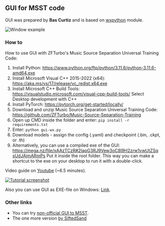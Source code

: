 ## GUI for MSST code 

GUI was prepared by **Bas Curtiz** and is based on [wxpython](https://en.wikipedia.org/wiki/WxPython) module.

![Window example](https://github.com/ZFTurbo/Music-Source-Separation-Training/blob/main/gui/wx_msst_screen.png)

### How to

How to use GUI with ZFTurbo's Music Source Separation Universal Training Code:

1. Install Python: https://www.python.org/ftp/python/3.11.6/python-3.11.6-amd64.exe
2. Install Microsoft Visual C++ 2015-2022 (x64): https://aka.ms/vs/17/release/vc_redist.x64.exe
3. Install Microsoft C++ Build Tools: https://visualstudio.microsoft.com/visual-cpp-build-tools/
Select Desktop development with C++
4. Install PyTorch: https://pytorch.org/get-started/locally/
5. Download and unzip Music Source Separation Universal Training Code:
https://github.com/ZFTurbo/Music-Source-Separation-Training
6. Open up CMD inside the folder and enter: `pip install -r requirements.txt`
7. Enter: `python gui-wx.py`
8. Download models - assign the config (.yaml) and checkpoint (.bin, .ckpt, or .th)
9. Alternatively, you can use a compiled exe of the GUI:
https://mega.nz/file/xAAzTCzR#2IapG3RJ9Vew3oC8l9H2zrw1vwUtZSqsUdJAjmARmPs
Put it inside the root folder.
This way you can make a shortcut to the exe on your desktop to run it with a double-click. 

Video guide on [Youtube](https://youtu.be/M8JKFeN7HfU) (~6.5 minutes).

[![Tutorial screenshot](https://github.com/ZFTurbo/Music-Source-Separation-Training/blob/main/gui/tutorial_screenshot.jpg)](https://youtu.be/gyxMCbDwfAw)

Also you can use GUI as EXE-file on Windows: [Link](https://mega.nz/file/xAAzTCzR#2IapG3RJ9Vew3oC8l9H2zrw1vwUtZSqsUdJAjmARmPs).

### Other links

* You can try [non-official GUI to MSST](https://github.com/SUC-DriverOld/MSST-WebUI).
* The one more version [by SiftedSand](https://github.com/SiftedSand/MusicSepGUI)